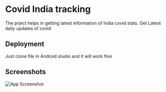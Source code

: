 
# Covid India tracking

The prject helps in getting latest information of India covid stats.
Get Latest daily updates of covid

## Deployment


  Just clone file in Android studio and it will work fine 

  
## Screenshots

![App Screenshot](https://i.postimg.cc/CxqJNyY9/1.jpg)

  